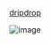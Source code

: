 [dripdrop](https://dripdrop.icu)

![image](https://user-images.githubusercontent.com/20981009/204358343-77a7c961-9967-47e6-9038-004dba082042.png)
